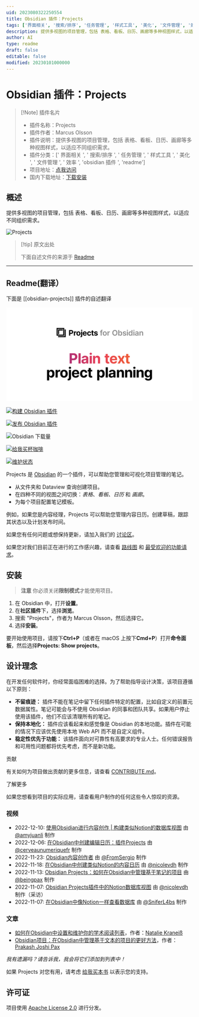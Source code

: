 ```yaml
---
uid: 2023080322250554
title: Obsidian 插件：Projects
tags: ['界面相关', '搜索/排序', '任务管理', '样式工具', '美化', '文件管理', '效率', 'obsidian插件', 'readme']
description: 提供多视图的项目管理，包括 表格、看板、日历、画廊等多种视图样式，以适应不同组织需求。
author: AI
type: readme
draft: false
editable: false
modified: 20230101000000
---
```


# Obsidian 插件：Projects

> [!Note] 插件名片
> - 插件名称：Projects
> - 插件作者：Marcus Olsson
> - 插件说明：提供多视图的项目管理，包括 表格、看板、日历、画廊等多种视图样式，以适应不同组织需求。
> - 插件分类：[' 界面相关 ', ' 搜索/排序 ', ' 任务管理 ', ' 样式工具 ', ' 美化 ', ' 文件管理 ', ' 效率 ', 'obsidian 插件 ', 'readme']
> - 项目地址：[点我访问](https://github.com/marcusolsson/obsidian-projects)
> - 国内下载地址：[下载安装](https://pkmer.cn/products/plugin/pluginMarket/?obsidian-projects)

## 概述

提供多视图的项目管理，包括 表格、看板、日历、画廊等多种视图样式，以适应不同组织需求。

![Projects](https://cdn.pkmer.cn/covers/obsidian-projects.PNG!pkmer)

> [!tip] 原文出处
>
>下面自述文件的来源于 [Readme](https://ghproxy.net/https://raw.githubusercontent.com/marcusolsson/obsidian-projects/main/README.md)
>

---

## Readme(翻译）

下面是 [[obsidian-projects]] 插件的自述翻译

<picture>
  <source media="(prefers-color-scheme: dark)" srcset="https://raw.githubusercontent.com/marcusolsson/obsidian-projects/main/images/dark.svg">
  <source media="(prefers-color-scheme: light)" srcset="https://raw.githubusercontent.com/marcusolsson/obsidian-projects/main/images/light.svg">
  <img alt="Projects logo" src="https://raw.githubusercontent.com/marcusolsson/obsidian-projects/main/images/light.svg">
</picture>

[![构建 Obsidian 插件](https://github.com/marcusolsson/obsidian-projects/actions/workflows/ci.yml/badge.svg)](https://github.com/marcusolsson/obsidian-projects/actions/workflows/ci.yml)

[![发布 Obsidian 插件](https://github.com/marcusolsson/obsidian-projects/actions/workflows/release.yml/badge.svg)](https://github.com/marcusolsson/obsidian-projects/actions/workflows/release.yml)

![Obsidian 下载量](https://img.shields.io/badge/dynamic/json?logo=obsidian&color=%23483699&label=downloads&query=%24%5B%22obsidian-projects%22%5D.downloads&url=https%3A%2F%2Fraw.githubusercontent.com%2Fobsidianmd%2Fobsidian-releases%2Fmaster%2Fcommunity-plugin-stats.json)

[![给我买杯咖啡](https://img.shields.io/badge/-buy_me_a%C2%A0coffee-gray?logo=buy-me-a-coffee)](https://www.buymeacoffee.com/marcusolsson)

[![维护状态](https://img.shields.io/badge/maintenance-status-brightgreen)](https://github.com/marcusolsson/obsidian-projects/discussions)

Projects 是 [Obsidian](https://obsidian.md) 的一个插件，可以帮助您管理和可视化项目管理的笔记。

- 从文件夹和 Dataview 查询创建项目。
- 在四种不同的视图之间切换：_表格_、_看板_、_日历_ 和 _画廊_。
- 为每个项目配置笔记模板。

例如，如果您是内容经理，Projects 可以帮助您管理内容日历。创建草稿，跟踪其状态以及计划发布时间。

如果您有任何问题或想保持更新，请加入我们的 [讨论区](https://github.com/marcusolsson/obsidian-projects/discussions)。

如果您对我们目前正在进行的工作感兴趣，请查看 [路线图](https://github.com/users/marcusolsson/projects/4/views/14) 和 [最受欢迎的功能请求](https://github.com/marcusolsson/obsidian-projects/issues?q=is%3Aissue+is%3Aopen+sort%3Areactions-%2B1-desc)。

## 安装

> **注意**
> 你必须关闭**限制模式**才能使用项目。

1. 在 Obsidian 中，打开**设置**。
2. 在**社区插件**下，选择**浏览**。
3. 搜索 "Projects"，作者为 Marcus Olsson，然后选择它。
4. 选择**安装**。

要开始使用项目，请按下**Ctrl+P**（或者在 macOS 上按下**Cmd+P**）打开**命令面板**，然后选择**Projects: Show projects**。

## 设计理念

在开发任何软件时，你经常面临困难的选择。为了帮助指导设计决策，该项目遵循以下原则：

- **不留痕迹：** 插件不能在笔记中留下任何插件特定的配置，比如自定义的前置元数据属性。笔记可能会与不使用 Obsidian 的同事和团队共享。如果用户停止使用该插件，他们不应该清理所有的笔记。
- **保持本地化：** 插件应该看起来和感觉像是 Obsidian 的本地功能。插件在可能的情况下应该优先使用本地 Web API 而不是自定义组件。
- **稳定性优先于功能：** 该插件面向对可靠性有高要求的专业人士。任何错误报告和可用性问题都将优先考虑，而不是新功能。

贡献

有关如何为项目做出贡献的更多信息，请查看 [CONTRIBUTE.md](https://github.com/marcusolsson/obsidian-projects/blob/main/CONTRIBUTING.md)。

了解更多

如果您想看到项目的实际应用，请查看用户制作的任何这些令人惊叹的资源。

### 视频

- 2022-12-10: [使用Obsidian进行内容创作 | 构建类似Notion的数据库视图](https://www.youtube.com/watch?v=Ds-VPz7jIwM) 由 [@amyjuanli](https://www.youtube.com/@amyjuanli) 制作
- 2022-12-06: [在Obsidian中创建编辑日历：插件Projects](https://www.youtube.com/watch?v=Wmx2EoQYrTI) 由 [@cerveaunumeriquefr](https://www.youtube.com/@cerveaunumeriquefr) 制作
- 2022-11-23: [Obsidian内容创作者](https://www.youtube.com/watch?v=jovUqLbqS1Y) 由 [@FromSergio](https://www.youtube.com/@FromSergio) 制作
- 2022-11-18: [在Obsidian中创建类似Notion的内容日历](https://www.youtube.com/watch?v=ny8lksaQ5A8) 由 [@nicolevdh](https://www.youtube.com/@nicolevdh) 制作
- 2022-11-13: [Obsidian Projects：如何在Obsidian中管理基于笔记的项目](https://www.youtube.com/watch?v=9d9ibSC1TXU) 由 [@beingpax](https://www.youtube.com/@beingpax) 制作
- 2022-11-07: [Obsidian Projects插件中的Notion数据库视图](https://www.youtube.com/watch?v=LdaMe2rzAW8) 由 [@nicolevdh](https://www.youtube.com/@nicolevdh) 制作（采访）
- 2022-11-07: [在Obsidian中像Notion一样查看数据库](https://www.youtube.com/watch?v=vReObPVS2oo) 由 [@SniferL4bs](https://www.youtube.com/@SniferL4bs) 制作

### 文章

- [如何在Obsidian中设置和维护你的学术阅读列表](https://nataliekraneiss.com/your-academic-reading-list-in-obsidian/)，作者：[Natalie Kraneiß](https://nataliekraneiss.com/)
- [Obsidian项目：在Obsidian中管理基于文本的项目的更好方法](https://beingpax.medium.com/obsidian-projects-a-better-way-to-manage-text-based-projects-in-obsidian-18c2a991069c)，作者：[Prakash Joshi Pax](https://beingpax.medium.com/)

_我有遗漏吗？请告诉我，我会将它们添加到列表中！_

如果 Projects 对您有用，请考虑 [给我买本书](https://www.buymeacoffee.com/marcusolsson) 以表示您的支持。

## 许可证

项目使用 [Apache License 2.0](LICENSE) 进行分发。
